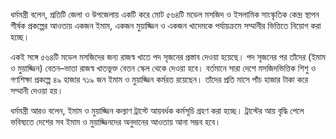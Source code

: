ধর্মমন্ত্রী বলেন, প্রতিটি জেলা ও উপজেলায় একটি করে মোট ৫৬৪টি মডেল মসজিদ ও ইসলামিক সাংস্কৃতিক কেন্দ্র স্থাপন শীর্ষক প্রকল্পের আওতায় একজন ইমাম, একজন মুয়াজ্জিন ও একজন খাদেমকে পর্যায়ক্রমে সম্মানীর ভিত্তিতে নিয়োগ করা হচ্ছে।

একই সঙ্গে ৫৬৪টি মডেল মসজিদের জন্য রাজস্ব খাতে পদ সৃজনের প্রস্তাব দেওয়া হয়েছে। পদ সৃজনের পর তাঁদের (ইমাম ও মুয়াজ্জিন) বেতন–ভাতা রাজস্ব খাতভুক্ত বেতন স্কেল থেকে দেওয়া হবে। বর্তমানে সারা দেশে মসজিদভিত্তিক শিশু ও গণশিক্ষা প্রকল্পে ৪৯ হাজার ৭১৯ জন ইমাম ও মুয়াজ্জিন কর্মরত রয়েছেন। তাঁদের প্রতি মাসে পাঁচ হাজার টাকা করে সম্মানী দেওয়া হয়।

ধর্মমন্ত্রী আরও বলেন, ইমাম ও মুয়াজ্জিন কল্যাণ ট্রাস্টে আয়বর্ধক কর্মসূচি গ্রহণ করা হচ্ছে। ট্রাস্টের আয় বৃদ্ধি পেলে ভবিষ্যতে দেশের সব ইমাম ও মুয়াজ্জিনদের অনুদানের আওতায় আনা সম্ভব হবে।
